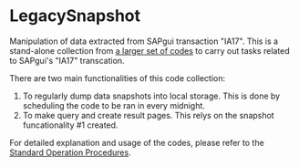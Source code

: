 # LegacySnapshot
Manipulation of data extracted from SAPgui transaction "IA17".
This is a stand-alone collection from [a larger set of codes](https://github.com/SoloSynth1/vba-excel-macros) to carry out tasks related to SAPgui's "IA17" transcation.

There are two main functionalities of this code collection:
1. To regularly dump data snapshots into local storage. This is done by scheduling the code to be ran in every midnight.
2. To make query and create result pages. This relys on the snapshot funcationality #1 created.

For detailed explanation and usage of the codes, please refer to the [Standard Operation Procedures](./SOP%20for%20Generation%20of%20SAP%20Data%20Snapshots.docx).
